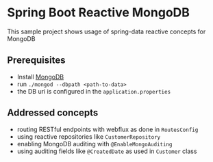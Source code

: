 # Spring Boot Reactive MongoDB
This sample project shows usage of spring-data reactive concepts for MongoDB

## Prerequisites
* Install [MongoDB](http://www.mongodb.org/downloads)
* run `./mongod --dbpath <path-to-data>`
* the DB uri is configured in the `application.properties`

## Addressed concepts
* routing RESTful endpoints with webflux as done in `RoutesConfig`
* using reactive repositories like `CustomerRepository`
* enabling MongoDB auditing with `@EnableMongoAuditing`
* using auditing fields like `@CreatedDate` as used in `Customer` class 